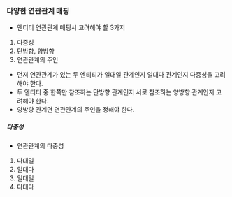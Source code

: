 ### 다양한 연관관계 매핑
- 엔티티 연관관계 매핑시 고려해야 할 3가지
1. 다중성
2. 단방향, 양방향
3. 연관관계의 주인

- 먼저 연관관계가 있는 두 엔티티가 일대일 관계인지 일대다 관계인지 다중성을 고려해야 한다.
- 두 엔티티 중 한쪽만 참조하는 단방향 관계인지 서로 참조하는 양방향 관계인지 고려해야 한다.
- 양방향 관계면 연관관계의 주인을 정해야 한다.

##### 다중성
- 연관관계의 다중성
1. 다대일
2. 일대다
3. 일대일
4. 다대다


